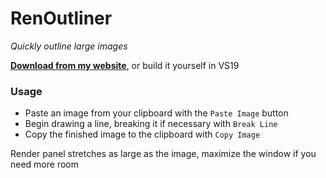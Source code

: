 # RenOutliner

*Quickly outline large images*

**[Download from my website](http://f.mattdaly.xyz/RenOutliner.exe)**, or build it yourself in VS19

### Usage

- Paste an image from your clipboard with the `Paste Image` button
- Begin drawing a line, breaking it if necessary with `Break Line`
- Copy the finished image to the clipboard with `Copy Image`


Render panel stretches as large as the image, maximize the window if you need more room